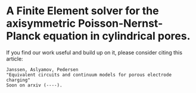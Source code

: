 # A Finite Element solver for the axisymmetric Poisson-Nernst-Planck equation in cylindrical pores.

If you find our work useful and build up on it, please consider citing this article:

```
Janssen, Aslyamov, Pedersen
"Equivalent circuits and continuum models for porous electrode charging"
Soon on arxiv (----).
```
